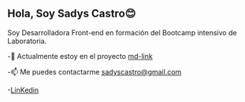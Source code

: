 <h2> Hola, Soy  Sadys Castro😊 </h2>


Soy Desarrolladora Front-end en formación del Bootcamp intensivo de Laboratoria.
<!--
**SADYSCASTROC/SADYSCASTROC** is a ✨ _special_ ✨ repository because its `README.md` (this file) appears on your GitHub profile. -->


-🌱 Actualmente estoy en el proyecto [md-link](https://github.com/SADYSCASTROC/BOG005-md-links)

-📫 Me puedes contactarme  sadyscastro@gmail.com

-[LinKedin](https://www.linkedin.com/in/sadys-maria-castro-cardenas-809721231/)



